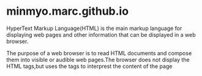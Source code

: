 # minmyo.marc.github.io
<!DOCTYPE html>
<head>
<title>minmyo.org</title>
<meta name="description"content="HTML5book">
</head>
<body>
<p>HyperText Markup Language(HTML) is the main markup language for displaying web pages and other information that can be displayed in a web browser.</p>
<p>The purpose of a web browser is to read HTML documents and compose them into visible or audible web pages.The browser does not display the HTML tags,but uses the tags to interprest the content of the page</p>
</body>
</html>
